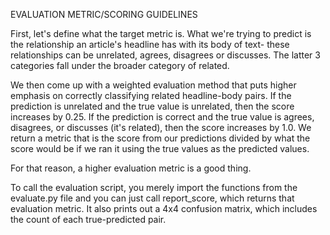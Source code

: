 EVALUATION METRIC/SCORING GUIDELINES

First, let's define what the target metric is. What we're trying to predict is the relationship an article's headline has with its body of text- these relationships can be unrelated, agrees, disagrees or discusses. The latter 3 categories fall under the broader category of related. 

We then come up with a weighted evaluation method that puts higher emphasis on correctly classifying related headline-body pairs. If the prediction is unrelated and the true value is unrelated, then the score increases by 0.25. If the prediction is correct and the true value is agrees, disagrees, or discusses (it's related), then the score increases by 1.0. We return a metric that is the score from our predictions divided by what the score would be if we ran it using the true values as the predicted values. 

For that reason, a higher evaluation metric is a good thing.

To call the evaluation script, you merely import the functions from the evaluate.py file and you can just call report_score, which returns that evaluation metric. It also prints out a 4x4 confusion matrix, which includes the count of each true-predicted pair.
